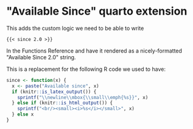 # "Available Since" quarto extension

This adds the custom logic we need to be able to write
```
{{< since 2.0 >}}
```
In the Functions Reference and have it rendered as a nicely-formatted
"Available Since 2.0" string.


This is a replacement for the following R code we used to have:


```R
since <- function(x) {
  x <- paste("Available since", x)
  if (knitr::is_latex_output()) {
    sprintf("\\newline\\mbox{\\small\\emph{%s}}", x)
  } else if (knitr::is_html_output()) {
    sprintf("<br/><small><i>%s</i></small>", x)
  } else x
}
```

